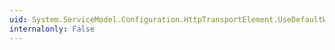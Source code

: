 ```yaml
---
uid: System.ServiceModel.Configuration.HttpTransportElement.UseDefaultWebProxy
internalonly: False
---
```


